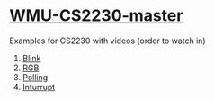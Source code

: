 # [WMU-CS2230-master](https://cs.wmich.edu/~trenary/classes/cs2230/index.html)
Examples for CS2230 with videos (order to watch in)
<br>
1. [Blink](https://www.youtube.com/watch?v=nVEi3oidXM8&list=PLDYsk07F-JwQayMa5BYx0nPXT3PQSKnG0&i)  
2. [RGB](https://www.youtube.com/watch?v=oJsyO32uTiw&)  
3. [Polling](https://www.youtube.com/watch?v=nF8rKtYe9-8&index=4&list=PLDYsk07F-JwQayMa5BYx0nPXT3PQSKnG0)  
4. [Inturrupt](https://www.youtube.com/watch?v=nF8rKtYe9-8&index=4&list=PLDYsk07F-JwQayMa5BYx0nPXT3PQSKnG0)  
